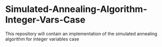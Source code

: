 # Simulated-Annealing-Algorithm-Integer-Vars-Case
This repository will contain an implementation of the simulated annealing algorithm for integer variables case
